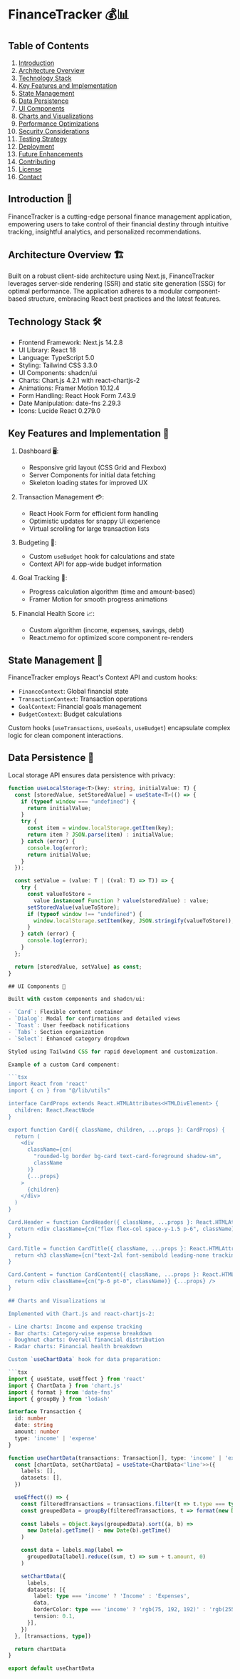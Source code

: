 # FinanceTracker 💰📊

## Table of Contents
1. [Introduction](#introduction)
2. [Architecture Overview](#architecture-overview)
3. [Technology Stack](#technology-stack)
4. [Key Features and Implementation](#key-features-and-implementation)
5. [State Management](#state-management)
6. [Data Persistence](#data-persistence)
7. [UI Components](#ui-components)
8. [Charts and Visualizations](#charts-and-visualizations)
9. [Performance Optimizations](#performance-optimizations)
10. [Security Considerations](#security-considerations)
11. [Testing Strategy](#testing-strategy)
12. [Deployment](#deployment)
13. [Future Enhancements](#future-enhancements)
14. [Contributing](#contributing)
15. [License](#license)
16. [Contact](#contact)

## Introduction 🌟

FinanceTracker is a cutting-edge personal finance management application, empowering users to take control of their financial destiny through intuitive tracking, insightful analytics, and personalized recommendations.

## Architecture Overview 🏗️

Built on a robust client-side architecture using Next.js, FinanceTracker leverages server-side rendering (SSR) and static site generation (SSG) for optimal performance. The application adheres to a modular component-based structure, embracing React best practices and the latest features.

## Technology Stack 🛠️

- Frontend Framework: Next.js 14.2.8
- UI Library: React 18
- Language: TypeScript 5.0
- Styling: Tailwind CSS 3.3.0
- UI Components: shadcn/ui
- Charts: Chart.js 4.2.1 with react-chartjs-2
- Animations: Framer Motion 10.12.4
- Form Handling: React Hook Form 7.43.9
- Date Manipulation: date-fns 2.29.3
- Icons: Lucide React 0.279.0

## Key Features and Implementation 🔑

1. Dashboard 🖥️:
   - Responsive grid layout (CSS Grid and Flexbox)
   - Server Components for initial data fetching
   - Skeleton loading states for improved UX

2. Transaction Management 💳:
   - React Hook Form for efficient form handling
   - Optimistic updates for snappy UI experience
   - Virtual scrolling for large transaction lists

3. Budgeting 🏦:
   - Custom `useBudget` hook for calculations and state
   - Context API for app-wide budget information

4. Goal Tracking 🎯:
   - Progress calculation algorithm (time and amount-based)
   - Framer Motion for smooth progress animations

5. Financial Health Score 📈:
   - Custom algorithm (income, expenses, savings, debt)
   - React.memo for optimized score component re-renders

## State Management 🧠

FinanceTracker employs React's Context API and custom hooks:

- `FinanceContext`: Global financial state
- `TransactionContext`: Transaction operations
- `GoalContext`: Financial goals management
- `BudgetContext`: Budget calculations

Custom hooks (`useTransactions`, `useGoals`, `useBudget`) encapsulate complex logic for clean component interactions.

## Data Persistence 💾

Local storage API ensures data persistence with privacy:

```typescript
function useLocalStorage<T>(key: string, initialValue: T) {
  const [storedValue, setStoredValue] = useState<T>(() => {
    if (typeof window === "undefined") {
      return initialValue;
    }
    try {
      const item = window.localStorage.getItem(key);
      return item ? JSON.parse(item) : initialValue;
    } catch (error) {
      console.log(error);
      return initialValue;
    }
  });

  const setValue = (value: T | ((val: T) => T)) => {
    try {
      const valueToStore =
        value instanceof Function ? value(storedValue) : value;
      setStoredValue(valueToStore);
      if (typeof window !== "undefined") {
        window.localStorage.setItem(key, JSON.stringify(valueToStore));
      }
    } catch (error) {
      console.log(error);
    }
  };

  return [storedValue, setValue] as const;
}

## UI Components 🎨

Built with custom components and shadcn/ui:

- `Card`: Flexible content container
- `Dialog`: Modal for confirmations and detailed views
- `Toast`: User feedback notifications
- `Tabs`: Section organization
- `Select`: Enhanced category dropdown

Styled using Tailwind CSS for rapid development and customization.

Example of a custom Card component:

```tsx
import React from 'react'
import { cn } from "@/lib/utils"

interface CardProps extends React.HTMLAttributes<HTMLDivElement> {
  children: React.ReactNode
}

export function Card({ className, children, ...props }: CardProps) {
  return (
    <div
      className={cn(
        "rounded-lg border bg-card text-card-foreground shadow-sm",
        className
      )}
      {...props}
    >
      {children}
    </div>
  )
}

Card.Header = function CardHeader({ className, ...props }: React.HTMLAttributes<HTMLDivElement>) {
  return <div className={cn("flex flex-col space-y-1.5 p-6", className)} {...props} />
}

Card.Title = function CardTitle({ className, ...props }: React.HTMLAttributes<HTMLHeadingElement>) {
  return <h3 className={cn("text-2xl font-semibold leading-none tracking-tight", className)} {...props} />
}

Card.Content = function CardContent({ className, ...props }: React.HTMLAttributes<HTMLDivElement>) {
  return <div className={cn("p-6 pt-0", className)} {...props} />
}

## Charts and Visualizations 📊

Implemented with Chart.js and react-chartjs-2:

- Line charts: Income and expense tracking
- Bar charts: Category-wise expense breakdown
- Doughnut charts: Overall financial distribution
- Radar charts: Financial health breakdown

Custom `useChartData` hook for data preparation:

```tsx
import { useState, useEffect } from 'react'
import { ChartData } from 'chart.js'
import { format } from 'date-fns'
import { groupBy } from 'lodash'

interface Transaction {
  id: number
  date: string
  amount: number
  type: 'income' | 'expense'
}

function useChartData(transactions: Transaction[], type: 'income' | 'expense') {
  const [chartData, setChartData] = useState<ChartData<'line'>>({
    labels: [],
    datasets: [],
  })

  useEffect(() => {
    const filteredTransactions = transactions.filter(t => t.type === type)
    const groupedData = groupBy(filteredTransactions, t => format(new Date(t.date), 'MMM yyyy'))
    
    const labels = Object.keys(groupedData).sort((a, b) => 
      new Date(a).getTime() - new Date(b).getTime()
    )

    const data = labels.map(label => 
      groupedData[label].reduce((sum, t) => sum + t.amount, 0)
    )

    setChartData({
      labels,
      datasets: [{
        label: type === 'income' ? 'Income' : 'Expenses',
        data,
        borderColor: type === 'income' ? 'rgb(75, 192, 192)' : 'rgb(255, 99, 132)',
        tension: 0.1,
      }],
    })
  }, [transactions, type])

  return chartData
}

export default useChartData